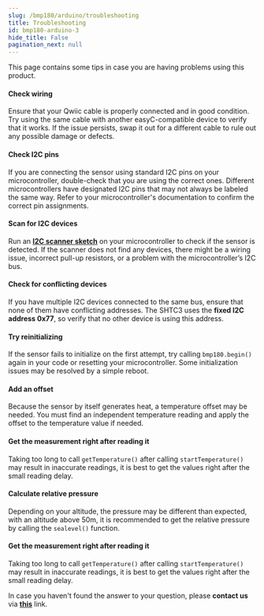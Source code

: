 ```yaml
---
slug: /bmp180/arduino/troubleshooting 
title: Troubleshooting
id: bmp180-arduino-3 
hide_title: False
pagination_next: null
---
```


This page contains some tips in case you are having problems using this product.

<ExpandableSection title="My sensor won't initialize!">

#### Check wiring
Ensure that your Qwiic cable is properly connected and in good condition. Try using the same cable with another easyC-compatible device to verify that it works. If the issue persists, swap it out for a different cable to rule out any possible damage or defects.

#### Check I2C pins
If you are connecting the sensor using standard I2C pins on your microcontroller, double-check that you are using the correct ones. Different microcontrollers have designated I2C pins that may not always be labeled the same way. Refer to your microcontroller's documentation to confirm the correct pin assignments.

#### Scan for I2C devices
Run an [**I2C scanner sketch**](https://github.com/SolderedElectronics/Soldered-Hacky-Codes/tree/main/I2C_Scanner) on your microcontroller to check if the sensor is detected. If the scanner does not find any devices, there might be a wiring issue, incorrect pull-up resistors, or a problem with the microcontroller’s I2C bus.

#### Check for conflicting devices
If you have multiple I2C devices connected to the same bus, ensure that none of them have conflicting addresses. The SHTC3 uses the **fixed I2C address 0x77**, so verify that no other device is using this address.

#### Try reinitializing
If the sensor fails to initialize on the first attempt, try calling `bmp180.begin()` again in your code or resetting your microcontroller. Some initialization issues may be resolved by a simple reboot.

</ExpandableSection>

<ExpandableSection title="The temperature readings aren't accurate!">

#### Add an offset
Because the sensor by itself generates heat, a temperature offset may be needed. You must find an independent temperature reading and apply the offset to the temperature value if needed.

#### Get the measurement right after reading it
Taking too long to call `getTemperature()` after calling `startTemperature()` may result in inaccurate readings, it is best to get the values right after the small reading delay.

</ExpandableSection>

<ExpandableSection title="The pressure readings aren't accurate!">

#### Calculate relative pressure
Depending on your altitude, the pressure may be different than expected, with an altitude above 50m, it is recommended to get the relative pressure by calling the `sealevel()` function.

#### Get the measurement right after reading it
Taking too long to call `getTemperature()` after calling `startTemperature()` may result in inaccurate readings, it is best to get the values right after the small reading delay.

</ExpandableSection>

<InfoBox>In case you haven't found the answer to your question, please **contact us** via [**this**](https://soldered.com/contact/) link.</InfoBox>